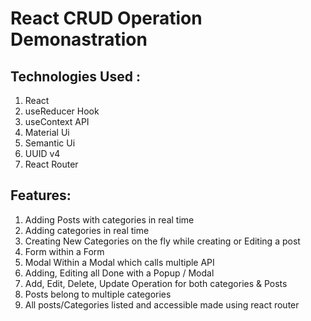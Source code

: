 # React CRUD Operation Demonastration

## Technologies Used :

1. React
2. useReducer Hook
3. useContext API
4. Material Ui
5. Semantic Ui
6. UUID v4
7. React Router

## Features:

1. Adding Posts with categories in real time
2. Adding categories in real time
3. Creating New Categories on the fly while creating or Editing a post
4. Form within a Form
5. Modal Within a Modal which calls multiple API
6. Adding, Editing all Done with a Popup / Modal
7. Add, Edit, Delete, Update Operation for both categories & Posts
8. Posts belong to multiple categories
9. All posts/Categories listed and accessible made using react router
